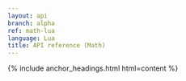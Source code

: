 ```yaml
---
layout: api
branch: alpha
ref: math-lua
language: Lua
title: API reference (Math)
---
```

{% include anchor_headings.html html=content %}